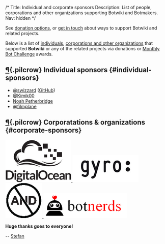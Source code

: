 /*
Title: Individual and corporate sponsors
Description: List of people, corporations and other organizations supporting Botwiki and Botmakers.
Nav: hidden
*/

<div class="note">
  See <a href="/about/support/#donation-options">donation options</a>, or <a href="mailto:stefan@botwiki.org">get in touch</a> about ways to support Botwiki and related projects.
</div>

Below is a list of [individuals](#individual-sponsors), [corporations and other organizations](#corporate-sponsors) that supported **Botwiki** or any of the related projects via donations or [Monthly Bot Challenge](https://botwiki.org/monthly-bot-challenge) awards.


## [¶](#individual-sponsors){.pilcrow} Individual sponsors {#individual-sponsors}

- [@swizzard](https://twitter.com/swizzard) ([GitHub](https://github.com/swizzard))
- [@Kimik00](https://twitter.com/Kimik00)
- [Noah Petherbridge](https://www.kirsle.net/)
- [@filmplane](http://matthewspencerphotography.com/)

## [¶](#corporate-sponsors){.pilcrow} Corporatations & organizations {#corporate-sponsors}

<div class="sponsors-corporate-organizations">
  <a href="https://www.digitalocean.com/" 
     alt="DigitalOcean logo"
     title="DigitalOcean, the sponsor of the very first Monthly Bot Challenge">
    <img src="/content/images/logos/digitalocean-logo.png">
  </a>
  <a href="https://www.gyro.com/" 
     alt="Gyro"
     title="Gyro, the host of the first Botwiki edit-a-thon">
    <img src="/content/images/logos/gyro.jpg">
  </a>
  <a href="http://www.andfestival.org.uk/" 
     alt="Abandon Normal Devices logo"
     title="Abandon Normal Devices, the sponsor of the March 2016 Monthly Bot Challenge">
    <img src="/content/images/logos/and-logo.png">
  </a>
  <a href="http://botnerds.com/" 
     alt="Botnerds logo"
     title="Botnerds, the sponsor of the Botmakers meetup group">
    <img src="/content/images/logos/botnerds.png">
  </a>
</div>

**Huge thanks goes to everyone!**

-- [Stefan](/about/team#stefan)
